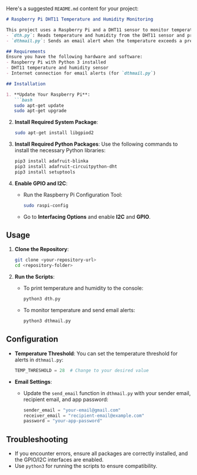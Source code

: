 Here's a suggested `README.md` content for your project:

```markdown
# Raspberry Pi DHT11 Temperature and Humidity Monitoring

This project uses a Raspberry Pi and a DHT11 sensor to monitor temperature and humidity. It includes two scripts:
- `dth.py`: Reads temperature and humidity from the DHT11 sensor and prints the values to the console.
- `dthmail.py`: Sends an email alert when the temperature exceeds a predefined threshold.

## Requirements
Ensure you have the following hardware and software:
- Raspberry Pi with Python 3 installed
- DHT11 temperature and humidity sensor
- Internet connection for email alerts (for `dthmail.py`)

## Installation

1. **Update Your Raspberry Pi**:
   ```bash
   sudo apt-get update
   sudo apt-get upgrade
   ```

2. **Install Required System Package**:
   ```bash
   sudo apt-get install libgpiod2
   ```

3. **Install Required Python Packages**:
   Use the following commands to install the necessary Python libraries:
   ```bash
   pip3 install adafruit-blinka
   pip3 install adafruit-circuitpython-dht
   pip3 install setuptools
   ```

4. **Enable GPIO and I2C**:
   - Run the Raspberry Pi Configuration Tool:
     ```bash
     sudo raspi-config
     ```
   - Go to **Interfacing Options** and enable **I2C** and **GPIO**.

## Usage

1. **Clone the Repository**:
   ```bash
   git clone <your-repository-url>
   cd <repository-folder>
   ```

2. **Run the Scripts**:
   - To print temperature and humidity to the console:
     ```bash
     python3 dth.py
     ```
   - To monitor temperature and send email alerts:
     ```bash
     python3 dthmail.py
     ```

## Configuration

- **Temperature Threshold**: You can set the temperature threshold for alerts in `dthmail.py`:
  ```python
  TEMP_THRESHOLD = 28  # Change to your desired value
  ```

- **Email Settings**:
  - Update the `send_email` function in `dthmail.py` with your sender email, recipient email, and app password:
    ```python
    sender_email = "your-email@gmail.com"
    receiver_email = "recipient-email@example.com"
    password = "your-app-password"
    ```

## Troubleshooting

- If you encounter errors, ensure all packages are correctly installed, and the GPIO/I2C interfaces are enabled.
- Use `python3` for running the scripts to ensure compatibility.
